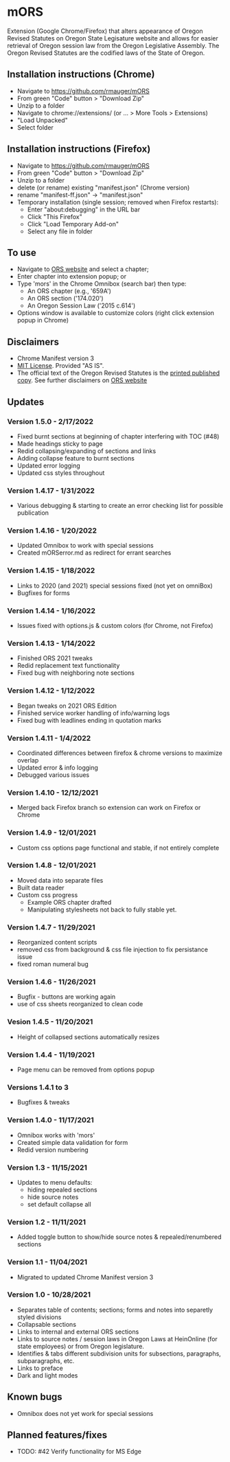 # mORS

Extension (Google Chrome/Firefox) that alters appearance of Oregon Revised Statutes on Oregon State Legisature website and allows for easier retrieval of Oregon session law from the Oregon Legislative Assembly. The Oregon Revised Statutes are the codified laws of the State of Oregon.

## Installation instructions (Chrome)

* Navigate to <https://github.com/rmauger/mORS>
* From green "Code" button > "Download Zip"
* Unzip to a folder
* Navigate to chrome://extensions/ (or ... > More Tools > Extensions)
* "Load Unpacked"
* Select folder

## Installation instructions (Firefox)

* Navigate to <https://github.com/rmauger/mORS>
* From green "Code" button > "Download Zip"
* Unzip to a folder
* delete (or rename) existing "manifest.json" (Chrome version)
* rename "manifest-ff.json" -> "manifest.json"
* Temporary installation (single session; removed when Firefox restarts):
  * Enter "about:debugging" in the URL bar
  * Click "This Firefox"
  * Click "Load Temporary Add-on"
  * Select any file in folder

## To use

* Navigate to [ORS website](https://www.oregonlegislature.gov/bills_laws/Pages/ORS.aspx) and select a chapter;
* Enter chapter into extension popup; or
* Type 'mors' in the Chrome Omnibox (search bar) then type:
  * An ORS chapter (e.g., '659A')
  * An ORS section ('174.020')
  * An Oregon Session Law ('2015 c.614')
* Options window is available to customize colors (right click extension popup in Chrome)

## Disclaimers

* Chrome Manifest version 3
* [MIT License](https://github.com/rmauger/mORS/blob/master/LICENSE). Provided "AS IS".
* The official text of the Oregon Revised Statutes is the [printed published copy](https://apps.oregon.gov/ecommerce/lcc?AspxAutoDetectCookieSupport=1).
See further disclaimers on [ORS website](https://www.oregonlegislature.gov/bills_laws/Pages/ORS.aspx)

## Updates

### Version 1.5.0 - 2/17/2022

* Fixed burnt sections at beginning of chapter interfering with TOC (#48)
* Made headings sticky to page
* Redid collapsing/expanding of sections and links
* Adding collapse feature to burnt sections
* Updated error logging
* Updated css styles throughout

### Version 1.4.17 - 1/31/2022

* Various debugging & starting to create an error checking list for possible publication

### Version 1.4.16 - 1/20/2022

* Updated Omnibox to work with special sessions
* Created mORSerror.md as redirect for errant searches

### Version 1.4.15 - 1/18/2022

* Links to 2020 (and 2021) special sessions fixed (not yet on omniBox)
* Bugfixes for forms

### Version 1.4.14 - 1/16/2022

* Issues fixed with options.js & custom colors (for Chrome, not Firefox)

### Version 1.4.13 - 1/14/2022

* Finished ORS 2021 tweaks
* Redid replacement text functionality
* Fixed bug with neighboring note sections

### Version 1.4.12 - 1/12/2022

* Began tweaks on 2021 ORS Edition
* Finished service worker handling of info/warning logs
* Fixed bug with leadlines ending in quotation marks

### Version 1.4.11 - 1/4/2022

* Coordinated differences between firefox & chrome versions to maximize overlap
* Updated error & info logging
* Debugged various issues

### Version 1.4.10 - 12/12/2021

* Merged back Firefox branch so extension can work on Firefox or Chrome

### Version 1.4.9 - 12/01/2021

* Custom css options page functional and stable, if not entirely complete

### Version 1.4.8 - 12/01/2021

* Moved data into separate files
* Built data reader
* Custom css progress
  * Example ORS chapter drafted
  * Manipulating stylesheets not back to fully stable yet.

### Version 1.4.7 - 11/29/2021

* Reorganized content scripts
* removed css from background & css file injection to fix persistance issue
* fixed roman numeral bug

### Version 1.4.6 - 11/26/2021

* Bugfix - buttons are working again
* use of css sheets reorganized to clean code

### Vesion 1.4.5 - 11/20/2021

* Height of collapsed sections automatically resizes

### Version 1.4.4 - 11/19/2021

* Page menu can be removed from options popup

### Versions 1.4.1 to 3

* Bugfixes & tweaks

### Version 1.4.0 - 11/17/2021

* Omnibox works with 'mors'
* Created simple data validation for form
* Redid version numbering

### Version 1.3 - 11/15/2021

* Updates to menu defaults:
  * hiding repealed sections
  * hide source notes
  * set default collapse all

### Version 1.2 - 11/11/2021

* Added toggle button to show/hide source notes & repealed/renumbered sections

### Version 1.1 - 11/04/2021

* Migrated to updated Chrome Manifest version 3

### Version 1.0 - 10/28/2021

* Separates table of contents; sections; forms and notes into separetly styled divisions
* Collapsable sections
* Links to internal and external ORS sections
* Links to source notes / session laws in Oregon Laws at HeinOnline (for state employees) or from Oregon legislature.
* Identifies & tabs different subdivision units for subsections, paragraphs, subparagraphs, etc.
* Links to preface
* Dark and light modes
  
## Known bugs

* Omnibox does not yet work for special sessions

## Planned features/fixes

* TODO: #42 Verify functionality for MS Edge  
